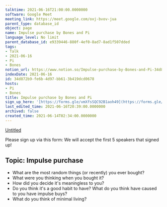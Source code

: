 ```yaml
---
talktime: 2021-06-16T21:00:00.0000000
software: Google Meet
meeting_link: https://meet.google.com/oxj-bvov-jua
parent_type: database_id
object: page
name: Impulse purchase by Bones and Pi
language_level: No limit
parent_database_id: e9339446-880f-4ef0-8ad7-8ad1f507dded
tags:
- Talk
- 2021-06-16
- Pi
- Bones
notion_url: https://www.notion.so/Impulse-purchase-by-Bones-and-Pi-34d872b9fe6b4d97bb613b419dcd0678
indexDate: 2021-06-16
id: 34d872b9-fe6b-4d97-bb61-3b419dcd0678
hosts:
- Pi
- Bones
title: Impulse purchase by Bones and Pi
sign_up_here: '[https://forms.gle/vmXfsSQC92B1aoh49](https://forms.gle/vmXfsSQC92B1aoh49)'
last_edited_time: 2021-06-16T20:39:00.0000000
archived: false
created_time: 2021-06-14T02:34:00.0000000
---
```


[Untitled](https://www.notion.so/cd877e06ad7149f69157f2c71bad5cca)   

Please sign up via this form:
We will accept the first  5 speakers  that signed up! 


## Topic: Impulse purchase

   - What are the most random things (or recently) you ever bought?
   - What were you thinking when you bought it?
   - How did you decide it's meaningless to you?
   - Do you think it's a good habit to have? What do you think have caused to you have impulse buys?
   - What do you think of minimal living?




